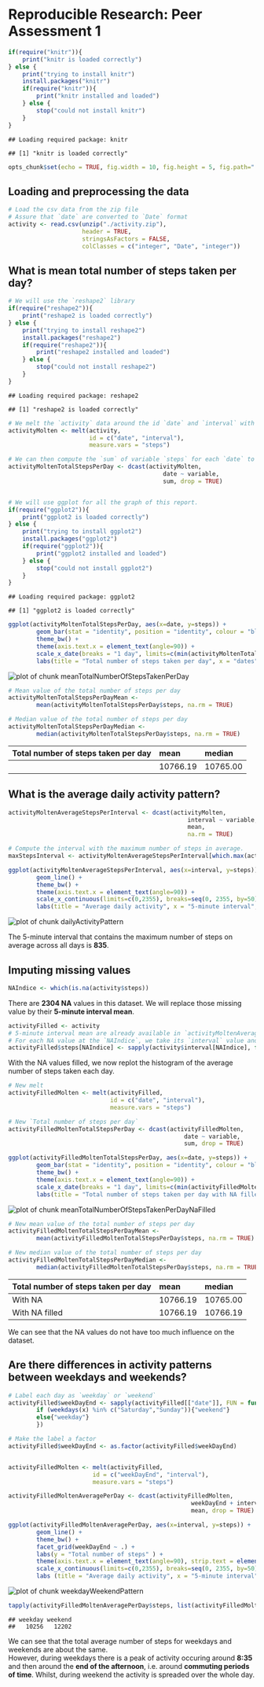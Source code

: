 # Reproducible Research: Peer Assessment 1

```r
if(require("knitr")){
    print("knitr is loaded correctly")
} else {
    print("trying to install knitr")
    install.packages("knitr")
    if(require("knitr")){
        print("knitr installed and loaded")
    } else {
        stop("could not install knitr")
    }
}
```

```
## Loading required package: knitr
```

```
## [1] "knitr is loaded correctly"
```

```r
opts_chunk$set(echo = TRUE, fig.width = 10, fig.height = 5, fig.path="./figures/")
```

## Loading and preprocessing the data

```r
# Load the csv data from the zip file 
# Assure that `date` are converted to `Date` format
activity <- read.csv(unzip("./activity.zip"), 
                     header = TRUE, 
                     stringsAsFactors = FALSE, 
                     colClasses = c("integer", "Date", "integer"))
```

## What is mean total number of steps taken per day?

```r
# We will use the `reshape2` library
if(require("reshape2")){
    print("reshape2 is loaded correctly")
} else {
    print("trying to install reshape2")
    install.packages("reshape2")
    if(require("reshape2")){
        print("reshape2 installed and loaded")
    } else {
        stop("could not install reshape2")
    }
}
```

```
## Loading required package: reshape2
```

```
## [1] "reshape2 is loaded correctly"
```

```r
# We melt the `activity` data around the id `date` and `interval` with data being `steps`
activityMolten <- melt(activity, 
                       id = c("date", "interval"), 
                       measure.vars = "steps")

# We can then compute the `sum` of variable `steps` for each `date` to get the `Total number of steps per day`
activityMoltenTotalStepsPerDay <- dcast(activityMolten, 
                                            date ~ variable, 
                                            sum, drop = TRUE)


# We will use ggplot for all the graph of this report.
if(require("ggplot2")){
    print("ggplot2 is loaded correctly")
} else {
    print("trying to install ggplot2")
    install.packages("ggplot2")
    if(require("ggplot2")){
        print("ggplot2 installed and loaded")
    } else {
        stop("could not install ggplot2")
    }
}
```

```
## Loading required package: ggplot2
```

```
## [1] "ggplot2 is loaded correctly"
```

```r
ggplot(activityMoltenTotalStepsPerDay, aes(x=date, y=steps)) +
        geom_bar(stat = "identity", position = "identity", colour = "black", fill = "#CCEEFF", size = .25) +
        theme_bw() +
        theme(axis.text.x = element_text(angle=90)) + 
        scale_x_date(breaks = "1 day", limits=c(min(activityMoltenTotalStepsPerDay$date)+2,max(activityMoltenTotalStepsPerDay$date)-2)) +
        labs(title = "Total number of steps taken per day", x = "dates", y = "Total number of steps")
```

![plot of chunk meanTotalNumberOfStepsTakenPerDay](./figures/meanTotalNumberOfStepsTakenPerDay.png) 


```r
# Mean value of the total number of steps per day
activityMoltenTotalStepsPerDayMean <-
        mean(activityMoltenTotalStepsPerDay$steps, na.rm = TRUE)

# Median value of the total number of steps per day 
activityMoltenTotalStepsPerDayMedian <- 
        median(activityMoltenTotalStepsPerDay$steps, na.rm = TRUE)
```

| Total number of steps taken per day | mean | median |
| :--- | :--- | :--- |
|  | 10766.19 | 10765.00 |

## What is the average daily activity pattern?

```r
activityMoltenAverageStepsPerInterval <- dcast(activityMolten, 
                                                   interval ~ variable, 
                                                   mean, 
                                                   na.rm = TRUE)

# Compute the interval with the maximum number of steps in average.
maxStepsInterval <- activityMoltenAverageStepsPerInterval[which.max(activityMoltenAverageStepsPerInterval$steps),"interval"]

ggplot(activityMoltenAverageStepsPerInterval, aes(x=interval, y=steps)) + 
        geom_line() + 
        theme_bw() +
        theme(axis.text.x = element_text(angle=90)) +
        scale_x_continuous(limits=c(0,2355), breaks=seq(0, 2355, by=50), minor_breaks=seq(0, 2355, by=5)) +
        labs(title = "Average daily activity", x = "5-minute interval", y = "Average number of steps taken,\n averaged across all days")
```

![plot of chunk dailyActivityPattern](./figures/dailyActivityPattern.png) 

The 5-minute interval that contains the maximum number of steps on average across all days is **835**.

## Imputing missing values

```r
NAIndice <- which(is.na(activity$steps))
```
There are **2304 NA** values in this dataset.
We will replace those missing value by their **5-minute interval mean**.

```r
activityFilled <- activity
# 5-minute interval mean are already available in `activityMoltenAverageStepsPerInterval`
# For each NA value at the `NAIndice`, we take its `interval` value and search for it in `activityMoltenAverageStepsPerInterval$interval`. We can then get its mean steps value from `activityMoltenAverageStepsPerInterval$steps`.
activityFilled$steps[NAIndice] <- sapply(activity$interval[NAIndice], function(x) activityMoltenAverageStepsPerInterval$steps[activityMoltenAverageStepsPerInterval$interval == x])
```

With the NA values filled, we now replot the histogram of the average number of steps taken each day.

```r
# New melt
activityFilledMolten <- melt(activityFilled, 
                             id = c("date", "interval"), 
                             measure.vars = "steps")

# New `Total number of steps per day`
activityFilledMoltenTotalStepsPerDay <- dcast(activityFilledMolten, 
                                                  date ~ variable, 
                                                  sum, drop = TRUE)

ggplot(activityFilledMoltenTotalStepsPerDay, aes(x=date, y=steps)) +
        geom_bar(stat = "identity", position = "identity", colour = "black", fill = "#CCEEFF", size = .25) + 
        theme_bw() +
        theme(axis.text.x = element_text(angle=90)) + 
        scale_x_date(breaks = "1 day", limits=c(min(activityFilledMoltenTotalStepsPerDay$date)+2,max(activityFilledMoltenTotalStepsPerDay$date)-2)) +
        labs(title = "Total number of steps taken per day with NA filled", x = "dates", y = "Total number of steps")
```

![plot of chunk meanTotalNumberOfStepsTakenPerDayNaFilled](./figures/meanTotalNumberOfStepsTakenPerDayNaFilled.png) 


```r
# New mean value of the total number of steps per day
activityFilledMoltenTotalStepsPerDayMean <-
        mean(activityFilledMoltenTotalStepsPerDay$steps, na.rm = TRUE)

# New median value of the total number of steps per day 
activityFilledMoltenTotalStepsPerDayMedian <-
        median(activityFilledMoltenTotalStepsPerDay$steps, na.rm = TRUE)
```

| Total number of steps taken per day | mean | median |
| :--- | :--- | :--- |
| With NA | 10766.19 | 10765.00 |
| With NA filled | 10766.19 | 10766.19 |

We can see that the NA values do not have too much influence on the dataset.

## Are there differences in activity patterns between weekdays and weekends?


```r
# Label each day as `weekday` or `weekend`
activityFilled$weekDayEnd <- sapply(activityFilled[["date"]], FUN = function(x) {
        if (weekdays(x) %in% c("Saturday","Sunday")){"weekend"} 
        else{"weekday"}
        })

# Make the label a factor
activityFilled$weekDayEnd <- as.factor(activityFilled$weekDayEnd)


activityFilledMolten <- melt(activityFilled, 
                        id = c("weekDayEnd", "interval"), 
                        measure.vars = "steps")

activityFilledMoltenAveragePerDay <- dcast(activityFilledMolten, 
                                                    weekDayEnd + interval ~ variable, 
                                                    mean, drop = TRUE)

ggplot(activityFilledMoltenAveragePerDay, aes(x=interval, y=steps)) + 
        geom_line() + 
        theme_bw() +
        facet_grid(weekDayEnd ~ .) + 
        labs(y = "Total number of steps" ) +
        theme(axis.text.x = element_text(angle=90), strip.text = element_text(face="bold", size=rel(1)), strip.background = element_rect(fill="#CCEEFF", colour="black", size=1)) +
        scale_x_continuous(limits=c(0,2355), breaks=seq(0, 2355, by=50), minor_breaks=seq(0, 2355, by=5)) +
        labs (title = "Average daily activity", x = "5-minute interval", y = "Average number of steps taken,\n averaged across all weekday days or weekend days")
```

![plot of chunk weekdayWeekendPattern](./figures/weekdayWeekendPattern.png) 

```r
tapply(activityFilledMoltenAveragePerDay$steps, list(activityFilledMoltenAveragePerDay$weekDayEnd), sum)
```

```
## weekday weekend 
##   10256   12202
```

We can see that the total average number of steps for weekdays and weekends are about the same.  
However, during weekdays there is a peak of activity occuring around **8:35** and then around the **end of the afternoon**, i.e. around **commuting periods of time**. Whilst, during weekend the activity is spreaded over the whole day.
